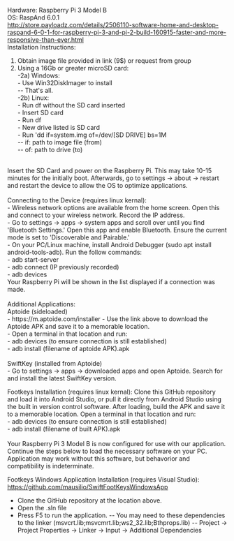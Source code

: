 Hardware: Raspberry Pi 3 Model B <BR />
OS: RaspAnd 6.0.1 <BR />
  http://store.payloadz.com/details/2506110-software-home-and-desktop-raspand-6-0-1-for-raspberry-pi-3-and-pi-2-build-160915-faster-and-more-responsive-than-ever.html
<BR />
  Installation Instructions:<BR />
  1) Obtain image file provided in link (9$) or request from group<BR />
  2) Using a 16Gb or greater microSD card:<BR />
  -2a) Windows:<BR />
    - Use Win32DiskImager to install<BR />
      -- That's all.<BR />
  -2b) Linux:<BR />
    - Run df without the SD card inserted<BR />
    - Insert SD card<BR />
    - Run df<BR />
    - New drive listed is SD card<BR />
    - Run 'dd if=system.img of=/dev/[SD DRIVE] bs=1M<BR />
      -- if: path to image file (from)<BR />
      -- of: path to drive (to)<BR />
 <BR />
    Insert the SD Card and power on the Raspberry Pi. This may take 10-15 minutes for the initially boot. Afterwards, go to settings -> about -> restart and restart the device to allow the OS to optimize applications.<BR />
<BR />
  Connecting to the Device (requires linux kernal):<BR />
    - Wireless network options are available from the home screen. Open this and connect to your wireless network. Record the IP address.<BR />
    - Go to settings -> apps -> system apps and scroll over until you find 'Bluetooth Settings.' Open this app and enable Bluetooth. Ensure the current mode is set to 'Discoverable and Pairable.'<BR />
    - On your PC/Linux machine, install Android Debugger (sudo apt install android-tools-adb). Run the follow commands:<BR />
      - adb start-server<BR />
      - adb connect (IP previously recorded)<BR />
      - adb devices<BR />
    Your Raspberry Pi will be shown in the list displayed if a connection was made.<BR />
  <BR />
Additional Applications:<BR />
  Aptoide (sideloaded)<BR /> 
    - https://m.aptoide.com/installer
    - Use the link above to download the Aptoide APK and save it to a memorable location.<BR />
    - Open a terminal in that location and run:<BR />
      - adb devices (to ensure connection is still established)<BR />
      - adb install (filename of aptoide APK).apk<BR />
      <BR />
  SwiftKey (installed from Aptoide)<BR />
    - Go to settings -> apps -> downloaded apps and open Aptoide. Search for and install the latest SwiftKey version.<BR />
    
Footkeys Installation (requires linux kernal): 
   Clone this GitHub repository and load it into Android Studio, or pull it directly from Android Studio using the built in version control software. After loading, build the APK and save it to a memorable location.
   Open a terminal in that location and run:<BR />
    - adb devices (to ensure connection is still established)<BR />
    - adb install (filename of built APK).apk<BR />
<BR />
Your Raspberry Pi 3 Model B is now configured for use with our application. Continue the steps below to load the necessary software on your PC. Application may work without this software, but behavorior and compatibility is indeterminate.

Footkeys Windows Application Installation (requires Visual Studio):
  https://github.com/mausilio/SwiftFootKeysWindowsApp
  - Clone the GitHub repository at the location above.
  - Open the .sln file
  - Press F5 to run the application.
    -- You may need to these dependencies to the linker (msvcrt.lib;msvcmrt.lib;ws2_32.lib;Bthprops.lib)
    -- Project -> Project Properties -> Linker -> Input -> Additional Dependencies 

